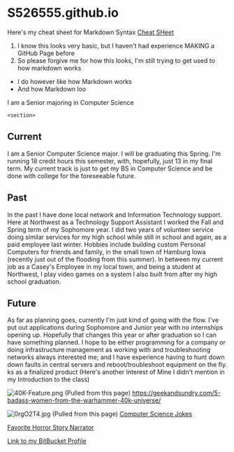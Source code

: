 # S526555.github.io
Here's my cheat sheet for Markdown Syntax
[Cheat SHeet](https://www.markdownguide.org/cheat-sheet/)
1. I know this looks very basic, but I haven't had experience MAKING a GitHub Page before
2. So please forgive me for how this looks, I'm still trying to get used to how markdown works
- I do however like how Markdown works
- And how Markdown loo<html lang="en">
<head>
    <meta charset="UTF-8">
    <meta name="viewport" content="width=device-width, initial-scale=1.0">
    <meta http-equiv="X-UA-Compatible" content="ie=edge">
    <title>Brenden Thummel</title>
</head>
<body>
    I am a Senior majoring in Computer Science 

    <section>
<h2>Current</h2>
 I am a Senior Computer Science major. I will be graduating this Spring. 
 I'm running 18 credit hours this semester, with, hopefully, just 13 in my final term. 
 My current track is just to get my BS in Computer Science and be done with college for the foreseeable future. 

<h2>Past</h2>
In the past I have done local network and Information Technology support. 
Here at Northwest as a Technology Support Assistant I worked the Fall and Spring term of my Sophomore year.
 I did two years of volunteer service doing similar services for my high school while still in school and again, as a paid employee last winter. 
 Hobbies include building custom Personal Computers for friends and family, in the small town of Hamburg Iowa (recently just out of the flooding from this summer). 
 In between my current job as a Casey's Employee in my local town, and being a student at Northwest, I play video games on a system I also built from after my high school graduation. 

 <h2>Future</h2>
As far as planning goes, currently I'm just kind of going with the flow. 
I've put out applications during Sophomore and Junior year with no internships opening up. 
Hopefully that changes this year or after graduation so I can have something planned. 
I hope to be either programming for a company or doing infrastructure management as working with and troubleshooting networks always interested me;
 and I have experience having to hunt down down faults in central servers and reboot/troubleshoot equipment on the fly. 
</body>
</html>ks as a finalized product
(Here's another Interest of Mine I didn't mention in my Introduction to the class)

![40K-Feature.png](https://www.google.com/url?sa=i&source=images&cd=&ved=2ahUKEwiQkO_3wKHkAhUPOK0KHbikAe0QjRx6BAgBEAQ&url=https%3A%2F%2Fgeekandsundry.com%2F5-badass-women-from-the-warhammer-40k-universe%2F&psig=AOvVaw0BrE8QnIag690ABRyqvxrU&ust=1566941691101602)
(Pulled from this page) https://geekandsundry.com/5-badass-women-from-the-warhammer-40k-universe/

![0rgO2T4.jpg](https://i.imgur.com/0rgO2T4.jpg)
(Pulled from this page) [Computer Science Jokes](https://imgur.com/gallery/lKTFa)

[Favorite Horror Story Narrator](https://www.youtube.com/user/MrCreepyPasta)

[Link to my BitBucket Profile](https://bitbucket.org/%7Bdf2d7bf5-baf0-490b-b4b5-fd285447d145%7D/)
